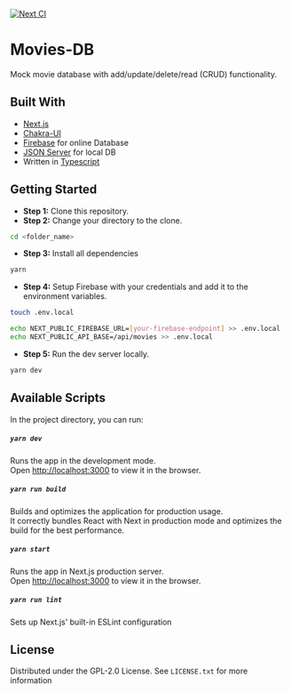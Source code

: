 [![Next CI](https://github.com/miraajkadam/Movies-DB/actions/workflows/Next-CI.yml/badge.svg)](https://github.com/miraajkadam/Movies-DB/actions/workflows/Next-CI.yml)
# Movies-DB
Mock movie database with add/update/delete/read (CRUD) functionality.

## Built With
* [Next.js](https://nextjs.org/)
* [Chakra-UI](https://chakra-ui.com/)
* [Firebase](https://firebase.google.com/) for online Database
* [JSON Server](https://github.com/typicode/json-server) for local DB
* Written in [Typescript](https://www.typescriptlang.org/)

## Getting Started
* **Step 1:** Clone this repository.
* **Step 2:** Change your directory to the clone.
```bash
cd <folder_name>
```
* **Step 3:** Install all dependencies
```bash
yarn
```
* **Step 4:** Setup Firebase with your credentials and add it to the environment variables.
```bash
touch .env.local

echo NEXT_PUBLIC_FIREBASE_URL=[your-firebase-endpoint] >> .env.local
echo NEXT_PUBLIC_API_BASE=/api/movies >> .env.local
```
* **Step 5:** Run the dev server locally.
```bash
yarn dev 
```
## Available Scripts
In the project directory, you can run:
##### `yarn dev`

Runs the app in the development mode.\
Open [http://localhost:3000](http://localhost:3000) to view it in the browser.

##### `yarn run build`

Builds and optimizes the application for production usage.\
It correctly bundles React with Next in production mode and optimizes the build for the best performance.

##### `yarn start`

Runs the app in  Next.js production server.\
Open [http://localhost:3000](http://localhost:3000) to view it in the browser.

##### `yarn run lint`

Sets up Next.js' built-in ESLint configuration

## License
Distributed under the GPL-2.0 License. See `LICENSE.txt` for more information
